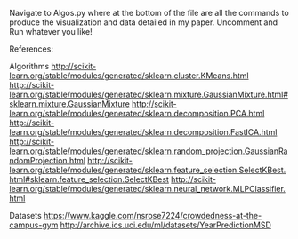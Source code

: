
Navigate to Algos.py where at the bottom of the file are all the commands to produce the visualization and data detailed in my paper.
Uncomment and Run whatever you like!

References:

Algorithms
http://scikit-learn.org/stable/modules/generated/sklearn.cluster.KMeans.html
http://scikit-learn.org/stable/modules/generated/sklearn.mixture.GaussianMixture.html#sklearn.mixture.GaussianMixture
http://scikit-learn.org/stable/modules/generated/sklearn.decomposition.PCA.html
http://scikit-learn.org/stable/modules/generated/sklearn.decomposition.FastICA.html
http://scikit-learn.org/stable/modules/generated/sklearn.random_projection.GaussianRandomProjection.html
http://scikit-learn.org/stable/modules/generated/sklearn.feature_selection.SelectKBest.html#sklearn.feature_selection.SelectKBest
http://scikit-learn.org/stable/modules/generated/sklearn.neural_network.MLPClassifier.html

Datasets
https://www.kaggle.com/nsrose7224/crowdedness-at-the-campus-gym
http://archive.ics.uci.edu/ml/datasets/YearPredictionMSD
